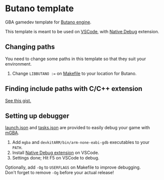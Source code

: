 # Butano template

GBA gamedev template for [Butano engine](https://github.com/GValiente/butano).

This template is meant to be used on [VSCode](https://code.visualstudio.com/), with [Native Debug](https://marketplace.visualstudio.com/items?itemName=webfreak.debug) extension.


## Changing paths

You need to change some paths in this template so that they suit your environment.

1. Change `LIBBUTANO :=` on [Makefile](Makefile#L30) to your location for Butano.


## Finding include paths with C/C++ extension

[See this gist.](https://gist.github.com/copyrat90/eee49d92846ca3585a69d5bea001710d)


## Setting up debugger

[launch.json](launch.json) and [tasks.json](tasks.json) are provided to easily debug your game with [mGBA](https://mgba.io/).

1. Add `mgba` and `devkitARM/bin/arm-none-eabi-gdb` executables to your `PATH`.
2. Install [Native Debug extension](https://marketplace.visualstudio.com/items?itemName=webfreak.debug) on VSCode.
3. Settings done; Hit F5 on VSCode to debug.

Optionally, add `-Og` to `USERFLAGS` on Makefile to improve debugging.\
Don't forget to remove `-Og` before your actual release!
